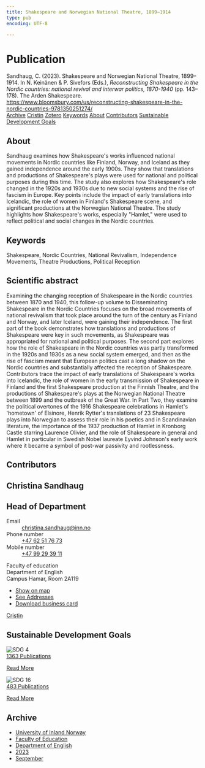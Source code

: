 ```yaml
---
title: Shakespeare and Norwegian National Theatre, 1899–1914
type: pub
encoding: UTF-8

---
```

<h1>Publication</h1>
<article id="csl-bib-container-28LUDTSS" class="csl-bib-container">
  <div class="csl-bib-body"> <div class="csl-entry">Sandhaug, C. (2023). Shakespeare and Norwegian National Theatre, 1899–1914. In N. Keinänen &#38; P. Sivefors (Eds.), <i>Reconstructing Shakespeare in the Nordic countries: national revival and interwar politics, 1870-1940</i> (pp. 143–178). The Arden Shakespeare. <a href="https://www.bloomsbury.com/us/reconstructing-shakespeare-in-the-nordic-countries-9781350251274/">https://www.bloomsbury.com/us/reconstructing-shakespeare-in-the-nordic-countries-9781350251274/</a></div> </div>
  <div class="csl-bib-buttons">
    <a href="#taxonomy-article-28LUDTSS" alt="archive" class="csl-bib-button">Archive</a>
    <a href="https://app.cristin.no/results/show.jsf?id=2175209" alt="Cristin" class="csl-bib-button">Cristin</a>
    <a href="http://zotero.org/groups/5881554/items/28LUDTSS" alt="Zotero" class="csl-bib-button">Zotero</a>
    <a href="#keywords-article-28LUDTSS" alt="keywords" class="csl-bib-button">Keywords</a>
    <a href="#about-article-28LUDTSS" alt="about_pub" class="csl-bib-button">About</a>
    <a href="#contributors-article-28LUDTSS" alt="contributors" class="csl-bib-button">Contributors</a>
    <a href="#sdg-article-28LUDTSS" alt="sdg" class="csl-bib-button">Sustainable Development Goals</a>
  </div>
  <div id="csl-bib-meta-container-28LUDTSS"></div>
</article>
<div id="csl-bib-meta-28LUDTSS" class="csl-bib-meta">
  <article id="about-article-28LUDTSS" class="about_pub-article">
    <h1>About</h1>
    Sandhaug examines how Shakespeare's works influenced national movements in Nordic countries like Finland, Norway, and Iceland as they gained independence around the early 1900s. They show that translations and productions of Shakespeare's plays were used for national and political purposes during this time. The study also explores how Shakespeare's role changed in the 1920s and 1930s due to new social systems and the rise of fascism in Europe. Key points include the impact of early translations into Icelandic, the role of women in Finland's Shakespeare scene, and significant productions at the Norwegian National Theatre. The study highlights how Shakespeare's works, especially "Hamlet," were used to reflect political and social changes in the Nordic countries.
  </article>
  <article id="keywords-article-28LUDTSS" class="keywords-article">
    <h1>Keywords</h1>
    Shakespeare, Nordic Countries, National Revivalism, Independence Movements, Theatre Productions, Political Reception
  </article>
  <article id="abstract-article-28LUDTSS" class="abstract-article">
    <h1>Scientific abstract</h1>
    Examining the changing reception of Shakespeare in the Nordic countries between 1870 and 1940, this follow-up volume to Disseminating Shakespeare in the Nordic Countries focuses on the broad movements of national revivalism that took place around the turn of the century as Finland and Norway, and later Iceland, were gaining their independence. The first part of the book demonstrates how translations and productions of Shakespeare were key in such movements, as Shakespeare was appropriated for national and political purposes. The second part explores how the role of Shakespeare in the Nordic countries was partly transformed in the 1920s and 1930s as a new social system emerged, and then as the rise of fascism meant that European politics cast a long shadow on the Nordic countries and substantially affected the reception of Shakespeare. Contributors trace the impact of early translations of Shakespeare's works into Icelandic, the role of women in the early transmission of Shakespeare in Finland and the first Shakespeare production at the Finnish Theatre, and the productions of Shakespeare's plays at the Norwegian National Theatre between 1899 and the outbreak of the Great War. In Part Two, they examine the political overtones of the 1916 Shakespeare celebrations in Hamlet's 'hometown' of Elsinore, Henrik Rytter's translations of 23 Shakespeare plays into Norwegian to assess their role in his poetics and in Scandinavian literature, the importance of the 1937 production of Hamlet in Kronborg Castle starring Laurence Olivier, and the role of Shakespeare in general and Hamlet in particular in Swedish Nobel laureate Eyvind Johnson's early work where it became a symbol of post-war passivity and rootlessness.
  </article>
  <article id="contributors-article-28LUDTSS" class="contributors-article">
    <h1>Contributors</h1>
    <div class="personas"> <div class="vrtx-hinn-person-card"> <div class="photo"> <i class="lar la-user-circle missing-person"></i> </div> <div class="info"> <hgroup><h1>Christina Sandhaug</h1> <h2>Head of Department</h2> </hgroup><dl> <dt>Email</dt> <dd> <a href="mailto:christina.sandhaug@inn.no">christina.sandhaug@inn.no</a> </dd> <dt>Phone number</dt> <dd><a href="tel:+4762517673"> +47 62 51 76 73 </a></dd> <dt>Mobile number</dt> <dd><a href="tel:+4799293911"> +47 99 29 39 11 </a></dd> </dl> <p> Faculty of education<br> Department of English<br> Campus Hamar, Room 2A119 </p> <ul class="vrtx-hinn-links"> <li><a href="https://www.google.com/maps?q=60.79636,11.07506">Show on map</a></li> <li><a href="https://www.inn.no/english/find-an-employee/christina-sandhaug.html#vrtx-hinn-addresses">See Addresses</a></li> <li><a href="https://www.inn.no/english/find-an-employee/christina-sandhaug.html?vrtx=vcf">Download business card</a></li> </ul> </div> </div> <a href="https://app.cristin.no/persons/show.jsf?id=18745" alt="Cristin URL" class="personas-cristin">Cristin</a> </div>
  </article>
  <article id="sdg-article-28LUDTSS" class="sdg-article">
    <h1>Sustainable Development Goals</h1>
    <div class="sdg-container"><div id="sdg4" class="sdg">
        <img src="{{< params subfolder >}}images/sdg/sdg04_en.png" class="image" alt="SDG 4">
        <div class="sdg-overlay">
          <a href="{{< params subfolder >}}en/archive/?sdg=4#archive" class="sdg-publication-count"><span>1363</span> Publications</a>
          <p><a href="https://sdgs.un.org/goals/goal4" class="sdg-read-more">Read More</a></p>
        </div>
      </div> <div id="sdg16" class="sdg">
        <img src="{{< params subfolder >}}images/sdg/sdg16_en.png" class="image" alt="SDG 16">
        <div class="sdg-overlay">
          <a href="{{< params subfolder >}}en/archive/?sdg=16#archive" class="sdg-publication-count"><span>483</span> Publications</a>
          <p><a href="https://sdgs.un.org/goals/goal16" class="sdg-read-more">Read More</a></p>
        </div>
      </div></div>
  </article>
  <article id="taxonomy-article-28LUDTSS" class="taxonomy-article">
    <h1>Archive</h1>
    <ul>
      <li><a href="{{< params subfolder >}}en/archive/?key=3DCRN523">University of Inland Norway</a></li>
      <li><a href="{{< params subfolder >}}en/archive/?key=WYNZA47F">Faculty of Education</a></li>
      <li><a href="{{< params subfolder >}}en/archive/?key=THSB4HN9">Department of English</a></li>
      <li><a href="{{< params subfolder >}}en/archive/?key=Z4WFKMZ4">2023</a></li>
      <li><a href="{{< params subfolder >}}en/archive/?key=HC5IQ2V6">September</a></li>
    </ul>
  </article>
</div>
